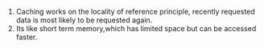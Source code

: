 1. Caching works on the locality of reference principle, recently requested data is most likely to be requested again.
2. Its like short term memory,which has limited space but can be accessed faster.

